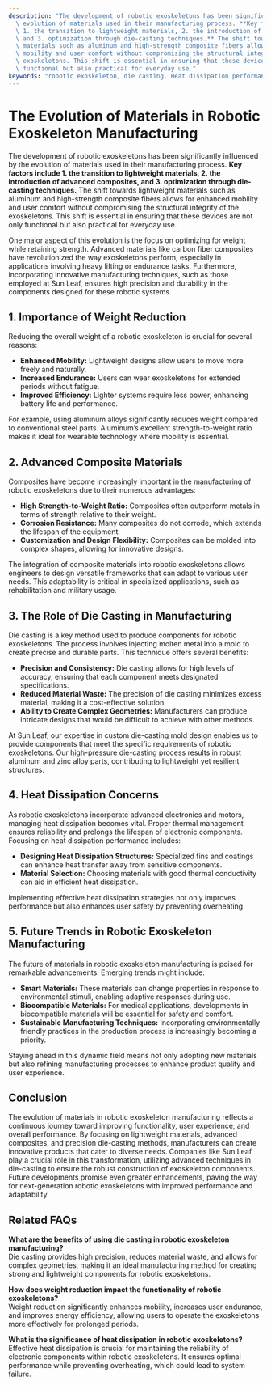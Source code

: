 ```yaml
---
description: "The development of robotic exoskeletons has been significantly influenced by the\
  \ evolution of materials used in their manufacturing process. **Key factors include\
  \ 1. the transition to lightweight materials, 2. the introduction of advanced composites,\
  \ and 3. optimization through die-casting techniques.** The shift towards lightweight\
  \ materials such as aluminum and high-strength composite fibers allows for enhanced\
  \ mobility and user comfort without compromising the structural integrity of the\
  \ exoskeletons. This shift is essential in ensuring that these devices are not only\
  \ functional but also practical for everyday use."
keywords: "robotic exoskeleton, die casting, Heat dissipation performance, Die-casting aluminum"
---
```

# The Evolution of Materials in Robotic Exoskeleton Manufacturing

The development of robotic exoskeletons has been significantly influenced by the evolution of materials used in their manufacturing process. **Key factors include 1. the transition to lightweight materials, 2. the introduction of advanced composites, and 3. optimization through die-casting techniques.** The shift towards lightweight materials such as aluminum and high-strength composite fibers allows for enhanced mobility and user comfort without compromising the structural integrity of the exoskeletons. This shift is essential in ensuring that these devices are not only functional but also practical for everyday use.

One major aspect of this evolution is the focus on optimizing for weight while retaining strength. Advanced materials like carbon fiber composites have revolutionized the way exoskeletons perform, especially in applications involving heavy lifting or endurance tasks. Furthermore, incorporating innovative manufacturing techniques, such as those employed at Sun Leaf, ensures high precision and durability in the components designed for these robotic systems. 

## **1. Importance of Weight Reduction**

Reducing the overall weight of a robotic exoskeleton is crucial for several reasons:

- **Enhanced Mobility:** Lightweight designs allow users to move more freely and naturally.
- **Increased Endurance:** Users can wear exoskeletons for extended periods without fatigue.
- **Improved Efficiency:** Lighter systems require less power, enhancing battery life and performance.

For example, using aluminum alloys significantly reduces weight compared to conventional steel parts. Aluminum’s excellent strength-to-weight ratio makes it ideal for wearable technology where mobility is essential.

## **2. Advanced Composite Materials**

Composites have become increasingly important in the manufacturing of robotic exoskeletons due to their numerous advantages:

- **High Strength-to-Weight Ratio:** Composites often outperform metals in terms of strength relative to their weight.
- **Corrosion Resistance:** Many composites do not corrode, which extends the lifespan of the equipment.
- **Customization and Design Flexibility:** Composites can be molded into complex shapes, allowing for innovative designs.

The integration of composite materials into robotic exoskeletons allows engineers to design versatile frameworks that can adapt to various user needs. This adaptability is critical in specialized applications, such as rehabilitation and military usage.

## **3. The Role of Die Casting in Manufacturing**

Die casting is a key method used to produce components for robotic exoskeletons. The process involves injecting molten metal into a mold to create precise and durable parts. This technique offers several benefits:

- **Precision and Consistency:** Die casting allows for high levels of accuracy, ensuring that each component meets designated specifications.
- **Reduced Material Waste:** The precision of die casting minimizes excess material, making it a cost-effective solution.
- **Ability to Create Complex Geometries:** Manufacturers can produce intricate designs that would be difficult to achieve with other methods.

At Sun Leaf, our expertise in custom die-casting mold design enables us to provide components that meet the specific requirements of robotic exoskeletons. Our high-pressure die-casting process results in robust aluminum and zinc alloy parts, contributing to lightweight yet resilient structures.

## **4. Heat Dissipation Concerns**

As robotic exoskeletons incorporate advanced electronics and motors, managing heat dissipation becomes vital. Proper thermal management ensures reliability and prolongs the lifespan of electronic components. Focusing on heat dissipation performance includes:

- **Designing Heat Dissipation Structures:** Specialized fins and coatings can enhance heat transfer away from sensitive components.
- **Material Selection:** Choosing materials with good thermal conductivity can aid in efficient heat dissipation.

Implementing effective heat dissipation strategies not only improves performance but also enhances user safety by preventing overheating.

## **5. Future Trends in Robotic Exoskeleton Manufacturing**

The future of materials in robotic exoskeleton manufacturing is poised for remarkable advancements. Emerging trends might include:

- **Smart Materials:** These materials can change properties in response to environmental stimuli, enabling adaptive responses during use.
- **Biocompatible Materials:** For medical applications, developments in biocompatible materials will be essential for safety and comfort.
- **Sustainable Manufacturing Techniques:** Incorporating environmentally friendly practices in the production process is increasingly becoming a priority.

Staying ahead in this dynamic field means not only adopting new materials but also refining manufacturing processes to enhance product quality and user experience.

## **Conclusion**

The evolution of materials in robotic exoskeleton manufacturing reflects a continuous journey toward improving functionality, user experience, and overall performance. By focusing on lightweight materials, advanced composites, and precision die-casting methods, manufacturers can create innovative products that cater to diverse needs. Companies like Sun Leaf play a crucial role in this transformation, utilizing advanced techniques in die-casting to ensure the robust construction of exoskeleton components. Future developments promise even greater enhancements, paving the way for next-generation robotic exoskeletons with improved performance and adaptability.

## Related FAQs

**What are the benefits of using die casting in robotic exoskeleton manufacturing?**  
Die casting provides high precision, reduces material waste, and allows for complex geometries, making it an ideal manufacturing method for creating strong and lightweight components for robotic exoskeletons.

**How does weight reduction impact the functionality of robotic exoskeletons?**  
Weight reduction significantly enhances mobility, increases user endurance, and improves energy efficiency, allowing users to operate the exoskeletons more effectively for prolonged periods.

**What is the significance of heat dissipation in robotic exoskeletons?**  
Effective heat dissipation is crucial for maintaining the reliability of electronic components within robotic exoskeletons. It ensures optimal performance while preventing overheating, which could lead to system failure.
